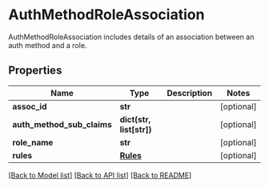 # AuthMethodRoleAssociation

AuthMethodRoleAssociation includes details of an association between an auth method and a role.
## Properties
Name | Type | Description | Notes
------------ | ------------- | ------------- | -------------
**assoc_id** | **str** |  | [optional] 
**auth_method_sub_claims** | **dict(str, list[str])** |  | [optional] 
**role_name** | **str** |  | [optional] 
**rules** | [**Rules**](Rules.md) |  | [optional] 

[[Back to Model list]](../README.md#documentation-for-models) [[Back to API list]](../README.md#documentation-for-api-endpoints) [[Back to README]](../README.md)


